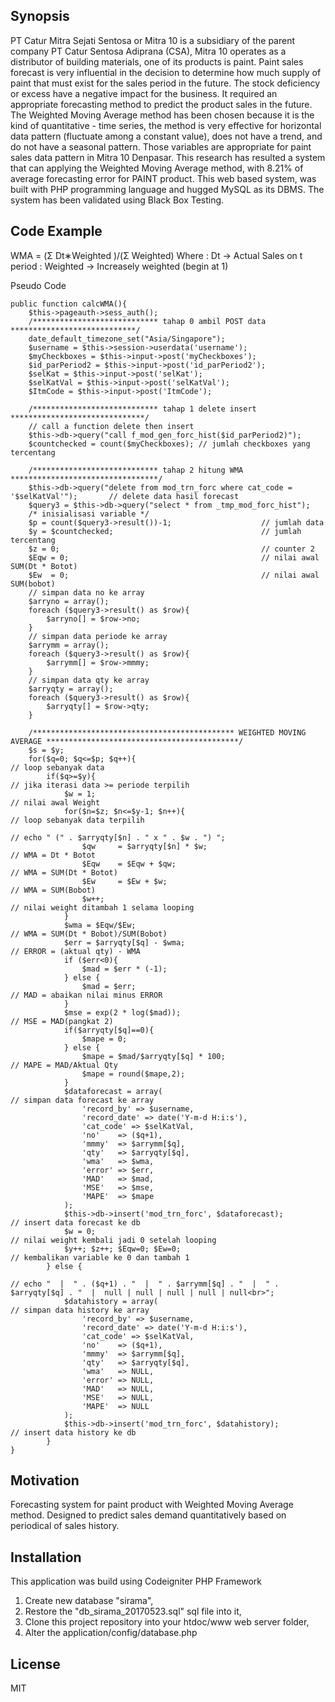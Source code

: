 ## Synopsis

PT Catur Mitra Sejati Sentosa or Mitra 10 is a subsidiary of the parent company PT Catur Sentosa Adiprana (CSA), Mitra 10 operates as a distributor of building materials, one of its products is paint. Paint sales forecast is very influential in the decision to determine how much supply of paint that must exist for the sales period in the future. The stock deficiency or excess have a negative impact for the business. It required an appropriate forecasting method to predict the product sales in the future. The Weighted Moving Average method has been chosen because it is the kind of quantitative - time series, the method is very effective for horizontal data pattern (fluctuate among a constant value), does not have a trend, and do not have a seasonal pattern. Those variables are appropriate for paint sales data pattern in Mitra 10 Denpasar. This research has resulted a system that can applying the Weighted Moving Average method, with 8.21% of average forecasting error for PAINT product. This web based system, was built with PHP programming language and hugged MySQL as its DBMS. The system has been validated using Black Box Testing.

## Code Example

WMA   = (Σ Dt∗Weighted )/(Σ Weighted)
Where : Dt       -> Actual Sales on t period
      : Weighted -> Increasely weighted (begin at 1)

Pseudo Code
    
    public function calcWMA(){
        $this->pageauth->sess_auth();
        /**************************** tahap 0 ambil POST data ****************************/
        date_default_timezone_set("Asia/Singapore");
        $username = $this->session->userdata('username');
        $myCheckboxes = $this->input->post('myCheckboxes');
        $id_parPeriod2 = $this->input->post('id_parPeriod2');
        $selKat = $this->input->post('selKat');
        $selKatVal = $this->input->post('selKatVal');
        $ItmCode = $this->input->post('ItmCode');

        /**************************** tahap 1 delete insert ******************************/
        // call a function delete then insert
        $this->db->query("call f_mod_gen_forc_hist($id_parPeriod2)");
        $countchecked = count($myCheckboxes); // jumlah checkboxes yang tercentang

        /**************************** tahap 2 hitung WMA *********************************/
        $this->db->query("delete from mod_trn_forc where cat_code = '$selKatVal'");       // delete data hasil forecast
        $query3 = $this->db->query("select * from _tmp_mod_forc_hist");
        /* inisialisasi variable */
        $p = count($query3->result())-1;                    // jumlah data
        $y = $countchecked;                                 // jumlah tercentang
        $z = 0;                                             // counter 2
        $Eqw = 0;                                           // nilai awal SUM(Dt * Botot)
        $Ew  = 0;                                           // nilai awal SUM(bobot)
        // simpan data no ke array
        $arryno = array();
        foreach ($query3->result() as $row){
            $arryno[] = $row->no;
        }
        // simpan data periode ke array
        $arrymm = array();
        foreach ($query3->result() as $row){
            $arrymm[] = $row->mmmy;
        }
        // simpan data qty ke array
        $arryqty = array();
        foreach ($query3->result() as $row){
            $arryqty[] = $row->qty;
        }

        /********************************************* WEIGHTED MOVING AVERAGE *******************************************/
        $s = $y;
        for($q=0; $q<=$p; $q++){                                            // loop sebanyak data
            if($q>=$y){                                                     // jika iterasi data >= periode terpilih
                $w = 1;                                                     // nilai awal Weight
                for($n=$z; $n<=$y-1; $n++){                                 // loop sebanyak data terpilih
                                                                            // echo " (" . $arryqty[$n] . " x " . $w . ") ";
                    $qw     = $arryqty[$n] * $w;                            // WMA = Dt * Botot
                    $Eqw    = $Eqw + $qw;                                   // WMA = SUM(Dt * Botot)
                    $Ew     = $Ew + $w;                                     // WMA = SUM(Bobot)
                    $w++;                                                   // nilai weight ditambah 1 selama looping
                }
                $wma = $Eqw/$Ew;                                            // WMA = SUM(Dt * Bobot)/SUM(Bobot)
                $err = $arryqty[$q] - $wma;                                 // ERROR = (aktual qty) - WMA
                if ($err<0){
                    $mad = $err * (-1);
                } else {
                    $mad = $err;                                            // MAD = abaikan nilai minus ERROR
                }
                $mse = exp(2 * log($mad));                                  // MSE = MAD(pangkat 2)
                if($arryqty[$q]==0){
                    $mape = 0;
                } else {
                    $mape = $mad/$arryqty[$q] * 100;                        // MAPE = MAD/Aktual Qty
                    $mape = round($mape,2);
                }
                $dataforecast = array(                                      // simpan data forecast ke array
                    'record_by' => $username,
                    'record_date' => date('Y-m-d H:i:s'),
                    'cat_code' => $selKatVal,
                    'no'    => ($q+1),
                    'mmmy'  => $arrymm[$q],
                    'qty'   => $arryqty[$q],
                    'wma'   => $wma,
                    'error' => $err,
                    'MAD'   => $mad,
                    'MSE'   => $mse,
                    'MAPE'  => $mape
                );
                $this->db->insert('mod_trn_forc', $dataforecast);           // insert data forecast ke db
                $w = 0;                                                     // nilai weight kembali jadi 0 setelah looping
                $y++; $z++; $Eqw=0; $Ew=0;                                  // kembalikan variable ke 0 dan tambah 1
            } else {
                                                                            // echo "  |  " . ($q+1) . "  |  " . $arrymm[$q] . "  |  " . $arryqty[$q] . "  |  null | null | null | null | null<br>";
                $datahistory = array(                                       // simpan data history ke array
                    'record_by' => $username,
                    'record_date' => date('Y-m-d H:i:s'),
                    'cat_code' => $selKatVal,
                    'no'    => ($q+1),
                    'mmmy'  => $arrymm[$q],
                    'qty'   => $arryqty[$q],
                    'wma'   => NULL,
                    'error' => NULL,
                    'MAD'   => NULL,
                    'MSE'   => NULL,
                    'MAPE'  => NULL
                );
                $this->db->insert('mod_trn_forc', $datahistory);            // insert data history ke db
            }
    }

## Motivation

Forecasting system for paint product with Weighted Moving Average method. Designed to predict sales demand quantitatively based on periodical of sales history.

## Installation

This application was build using Codeigniter PHP Framework
1. Create new database "sirama",
2. Restore the "db_sirama_20170523.sql" sql file into it,
3. Clone this project repository into your htdoc/www web server folder,
4. Alter the application/config/database.php


## License

MIT
